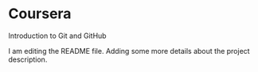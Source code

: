 # Coursera
Introduction to Git and GitHub

I am editing the README file. Adding some more details about the project description.
